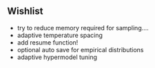 ## Wishlist

* try to reduce memory required for sampling....
* adaptive temperature spacing
* add resume function!
* optional auto save for empirical distributions
* adaptive hypermodel tuning